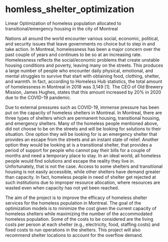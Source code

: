 # homless_shelter_optimization
Linear Optimization of homeless population allocated to transitional/emergency housing in the city of Montreal

Nations all around the world encounter various social, economic, political, and security
issues that leave governments no choice but to step in and take action. In Montreal, homelessness
has been a major concern over the past couple of years and continues to be so at
an increasing rate. Homelessness reflects the social/economic problems that create unstable
housing conditions and poverty, leaving many on the streets. This produces a large number
of people who encounter daily physical, emotional, and mental struggles to survive that
start with obtaining food, clothing, shelter, and warmth. In fact, according to Homeless Hub
statistics, the total amount of homelessness in Montreal in 2018 was 3,149 [1]. The CEO of
Old Brewery Mission, James Hughes, states that this amount increased by 20% in 2020 due
to the COVID-19 pandemic.

Due to external pressures such as COVID-19, immense pressure has been put on the
capacity of homeless shelters in Montreal. In Montreal, there are three types of shelters
which are permanent housing, transitional housing, and emergency shelters. Many of the
homeless people mentioned above, did not choose to be on the streets and will be looking
for solutions to their situation. One option they will be looking for is an emergency shelter
that provides an escape from the streets and an instant state of relief. Another option they
would be looking at is a transitional shelter, that provides a period of support for people
who cannot pay their bills for a couple of months and need a temporary place to stay. In
an ideal world, all homeless people would find solutions and escape the reality they live in.
Unfortunately, that is not the case. Access to some shelters and transitional housing is not
easily accessible, while other shelters have demand greater than capacity. In fact, homeless
people in need of shelter get rejected at such institutions due to improper resource allocation,
where resources are wasted even when capacity has not yet been reached.

The aim of the project is to improve the efficacy of homeless shelter services for the
homeless population in Montreal. The goal of the optimization models is to minimize the
cost given the current capacity of homeless shelters while maximizing the number of the
accommodated homeless population. Some of the costs to be considered are the living
costs per person at each shelter (e.g., electricity, food, staffing costs) and fixed costs to run
operations in the shelters. This project will also recommend shelter locations to account for
the overflow demand.
